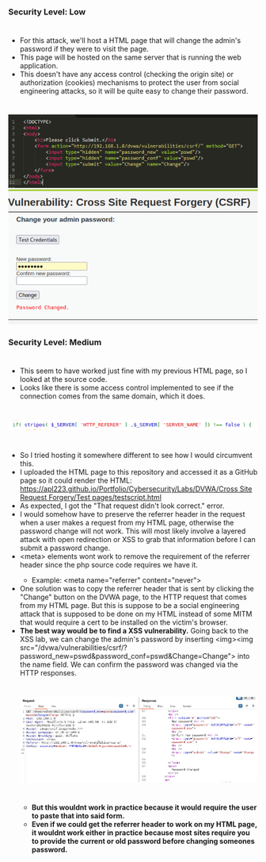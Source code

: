 ### Security Level: Low
#
* For this attack, we'll host a HTML page that will change the admin's password if they were to visit the page.
* This page will be hosted on the same server that is running the web application.
* This doesn't have any access control (checking the origin site) or authorization (cookies) mechanisms to protect the 
  user from social engineering attacks, so it will be quite easy to change their password.
#
![](./images/CSRF_Low1.png)
![](./images/CSRF_Low2.png)

### Security Level: Medium
#
* This seem to have worked just fine with my previous HTML page, so I looked at the source code.
* Looks like there is some access control implemented to see if the connection comes from the same domain, which it does.
#
![](./images/CSRF_Medium1.png)
#
* So I tried hosting it somewhere different to see how I would circumvent this.
* I uploaded the HTML page to this repository and accessed it as a GitHub page so it could render the HTML:
[https://apl223.github.io/Portfolio/Cybersecurity/Labs/DVWA/Cross Site Request Forgery/Test pages/testscript.html](https://apl223.github.io/Portfolio/Cybersecurity/Labs/DVWA/Cross%20Site%20Request%20Forgery/Test%20pages/testscript.html)
* As expected, I got the "That request didn't look correct." error.
* I would somehow have to preserve the referrer header in the request when a user makes a request from my HTML page,
  otherwise the password change will not work. This will most likely involve a layered attack with open redirection or XSS
  to grab that information before I can submit a password change.
* <<span>meta> elements wont work to remove the requirement of the referrer header since the php source code requires we have it.
    * Example: <<span>meta name="referrer" content="never"> 
* One solution was to copy the referrer header that is sent by clicking the "Change" button on the DVWA page, to the
  HTTP request that comes from my HTML page. But this is suppose to be a social engineering attack that is supposed to be done on my HTML
  instead of some MITM that would require a cert to be installed on the victim's browser.
* **The best way would be to find a XSS vulnerability.** Going back to the XSS lab, we can change the admin's password by inserting <img<span>><<span>img src="/dvwa/vulnerabilities/csrf/?password_new=pswd&password_conf=pswd&Change=Change">
  into the name field. We can confirm the password was changed via the HTTP responses.
  #
  ![](./images/CSRF_Medium2.png)
  #
  * **But this wouldnt work in practice because it would require the user to paste that into said form.**
  * **Even if we could get the referrer header to work on my HTML page, it wouldnt work either in practice because 
    most sites require you to provide the current or old password before changing someones password.**
  
  
